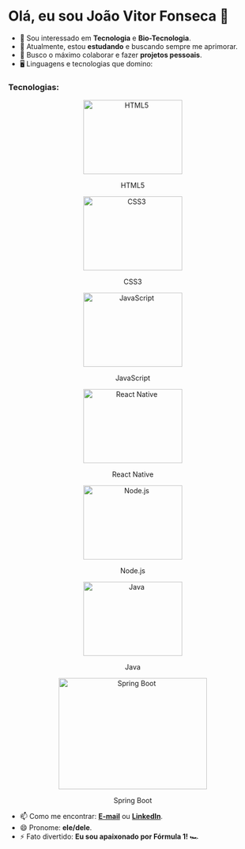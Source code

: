 # Olá, eu sou João Vitor Fonseca 👋

- 👀 Sou interessado em **Tecnologia** e **Bio-Tecnologia**.
- 🌱 Atualmente, estou **estudando** e buscando sempre me aprimorar.
- 💞️ Busco o máximo colaborar e fazer **projetos pessoais**.
- 🖥️ Linguagens e tecnologias que domino:

### Tecnologias:

<div align="center">
  <img src="https://img.shields.io/badge/-HTML5-E34F26?logo=html5&logoColor=white" alt="HTML5" width="200" height="150" />
  <p>HTML5</p>
  
  <img src="https://img.shields.io/badge/-CSS3-1572B6?logo=css3&logoColor=white" alt="CSS3" width="200" height="150" />
  <p>CSS3</p>
</div>

<div align="center">
  <img src="https://img.shields.io/badge/-JavaScript-F7DF1E?logo=javascript&logoColor=black" alt="JavaScript" width="200" height="150" />
  <p>JavaScript</p>

  <img src="https://img.shields.io/badge/-React_Native-20232A?logo=react&logoColor=61DAFB" alt="React Native" width="200" height="150" />
  <p>React Native</p>
</div>

<div align="center">
  <img src="https://img.shields.io/badge/-Node.js-339933?logo=node.js&logoColor=white" alt="Node.js" width="200" height="150" />
  <p>Node.js</p>

  <img src="https://img.shields.io/badge/-Java-007396?logo=java&logoColor=white" alt="Java" width="200" height="150" />
  <p>Java</p>
</div>

<div align="center">
  <img src="https://img.shields.io/badge/-Spring%20Boot-6DB33F?logo=springboot&logoColor=white" alt="Spring Boot" width="300" height="225" />
  <p>Spring Boot</p>
</div>

- 📫 Como me encontrar: **[E-mail](mailto:joaovitorfonseca123@gmail.com)** ou **[LinkedIn](https://www.linkedin.com/in/jvitorfscs/)**.
- 😄 Pronome: **ele/dele**.
- ⚡ Fato divertido: **Eu sou apaixonado por Fórmula 1!** 🏎️

<!---
vitorfscs/vitorfscs is a ✨ special ✨ repository because its `README.md` (this file) aparece no seu perfil do GitHub.
Você pode clicar no link de visualização para ver como ficou.
--->
